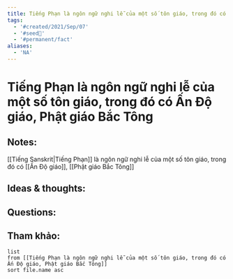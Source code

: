 ```yaml
---
title: Tiếng Phạn là ngôn ngữ nghi lễ của một số tôn giáo, trong đó có Ấn Độ giáo, Phật giáo Bắc Tông
tags:
  - '#created/2021/Sep/07'
  - '#seed🥜'
  - '#permanent/fact'
aliases:
  - 'NA'
---
```

# Tiếng Phạn là ngôn ngữ nghi lễ của một số tôn giáo, trong đó có Ấn Độ giáo, Phật giáo Bắc Tông

## Notes:
[[Tiếng Sanskrit|Tiếng Phạn]] là ngôn ngữ nghi lễ của một số tôn giáo, trong đó có [[Ấn Độ giáo]], [[Phật giáo Bắc Tông]]

## Ideas & thoughts:

## Questions:


## Tham khảo:
```dataview
list
from [[Tiếng Phạn là ngôn ngữ nghi lễ của một số tôn giáo, trong đó có Ấn Độ giáo, Phật giáo Bắc Tông]]
sort file.name asc
```